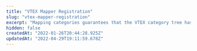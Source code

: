 ```yaml
---
title: "VTEX Mapper Registration"
slug: "vtex-mapper-registration"
excerpt: "Mapping categories guarantees that the VTEX category tree has a correct association with the marketplace’s category tree. \n\nTo perform this association, VTEX made VTEX Mapper available. It is a tool integrated to the VTEX platform that allows the user to relate categories created in VTEX to categories from the marketplace. \n\nThis endpoint allows connectors to register the external marketplace integration in VTEX Mapper. \n\nIn case VTEX Mapper detects an error and the call fails, the connector should check if mandatory information was sent correctly. Ex. are URLs correctly registered in the properties categoryTreeEndPoint and mappingEndPoint? \n\nFor a detailed explanation of the steps required to develop a custom connector to become an external marketplace for VTEX sellers, check out our complete [External Marketplace Integration Guide](https://developers.vtex.com/vtex-rest-api/docs/external-marketplace-integration-guide)."
hidden: false
createdAt: "2022-01-26T20:44:28.925Z"
updatedAt: "2022-04-29T19:11:59.678Z"
---
```

